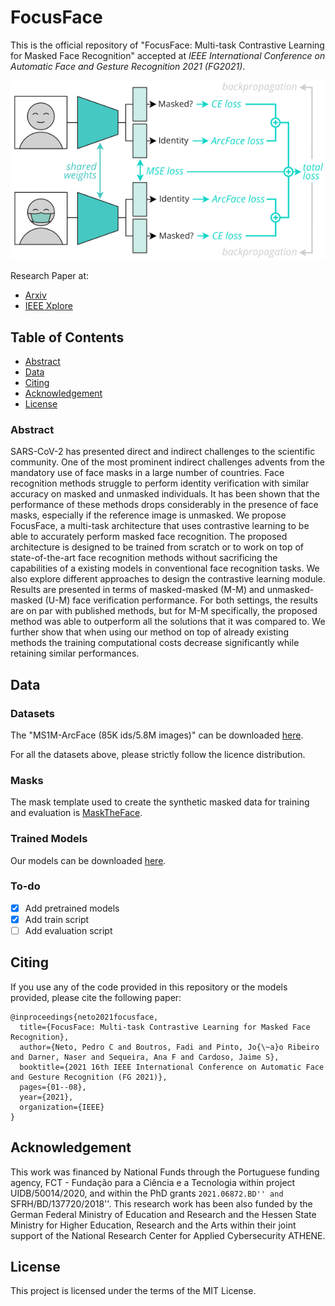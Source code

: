 # FocusFace

This is the official repository of "FocusFace: Multi-task Contrastive Learning for Masked Face Recognition" accepted at *IEEE International Conference on Automatic Face and Gesture Recognition 2021 (FG2021)*.

<img src="FocusFace_Overview.png"> 


Research Paper at:

* [Arxiv](https://arxiv.org/abs/2110.14940)
* [IEEE Xplore](https://ieeexplore.ieee.org/abstract/document/9666792)

## Table of Contents 

- [Abstract](#abstract)
- [Data](#data)
- [Citing](#citing)
- [Acknowledgement](#acknowledgement)
- [License](#license)

### Abstract ###

SARS-CoV-2 has presented direct and indirect challenges to the scientific community. One of the most prominent indirect challenges advents from the mandatory use of face masks in a large number of countries. Face recognition methods struggle to perform identity verification with similar accuracy on masked and unmasked individuals. It has been shown that the performance of these methods drops considerably in the presence of face masks, especially if the reference image is unmasked. We propose FocusFace, a multi-task architecture that uses contrastive learning  to be able to accurately perform masked face recognition. The proposed architecture is designed to be trained from scratch or to work on top of state-of-the-art face recognition methods without sacrificing the capabilities of a existing models in conventional face recognition tasks. We also explore different approaches to design the contrastive learning module. Results are presented in terms of masked-masked (M-M) and unmasked-masked (U-M) face verification performance. For both settings, the results are on par with published methods, but for M-M specifically, the proposed method was able to outperform all the solutions that it was compared to. We further show that when using our method on top of already existing methods the training computational costs decrease significantly while retaining similar performances. 

## Data ## 

### Datasets ###
The "MS1M-ArcFace (85K ids/5.8M images)" can be downloaded [here](https://github.com/deepinsight/insightface/tree/master/recognition/_datasets_). 

For all the datasets above, please strictly follow the licence distribution.

### Masks ###
The mask template used to create the synthetic masked data for training and evaluation is [MaskTheFace](https://github.com/aqeelanwar/MaskTheFace).


### Trained Models ###
Our models can be downloaded [here](https://drive.inesctec.pt/s/mKzZ6JGF52pxoc2).

### To-do 
- [X] Add pretrained models
- [X] Add train script 
- [ ] Add evaluation script 

## Citing ##
If you use any of the code provided in this repository or the models provided, please cite the following paper:
```
@inproceedings{neto2021focusface,
  title={FocusFace: Multi-task Contrastive Learning for Masked Face Recognition},
  author={Neto, Pedro C and Boutros, Fadi and Pinto, Jo{\~a}o Ribeiro and Darner, Naser and Sequeira, Ana F and Cardoso, Jaime S},
  booktitle={2021 16th IEEE International Conference on Automatic Face and Gesture Recognition (FG 2021)},
  pages={01--08},
  year={2021},
  organization={IEEE}
}
```

## Acknowledgement ##

This work was financed by National Funds through the Portuguese funding agency, FCT - Fundação para a Ciência e a Tecnologia within project UIDB/50014/2020, and within the PhD grants ``2021.06872.BD'' and ``SFRH/BD/137720/2018''. This research work has been also funded by the German Federal Ministry of Education and Research and the Hessen State Ministry for Higher Education, Research and the Arts within their joint support of the National Research Center for Applied Cybersecurity ATHENE.

## License ##

This project is licensed under the terms of the MIT License.
